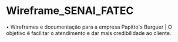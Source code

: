 # Wireframe_SENAI_FATEC
• Wireframes e documentação para a empresa Papitto's Burguer | O objetivo é facilitar o atendimento e dar mais credibilidade ao cliente.
